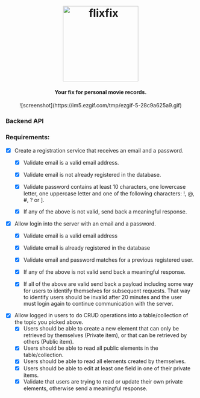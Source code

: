 <h1 align="center">
  <br>
  <img src="https://i.imgur.com/3jOQG7W.jpeg" alt="flixfix" width="200">
  <br>
</h1>
<h4 align="center">Your fix for personal movie records.</h4>
<p align="center">
    ![screenshot](https://im5.ezgif.com/tmp/ezgif-5-28c9a625a9.gif)
</p>

### Backend API

### Requirements:

* [X] Create a registration service that receives an email and a password.
    * [X] Validate email is a valid email address.
    * [X] Validate email is not already registered in the database.
    * [X] Validate password contains at least 10 characters, one lowercase letter, one uppercase letter and one of the following characters: !, @, #, ? or ].
    * [X] If any of the above is not valid, send back a meaningful response.


* [X] Allow login into the server with an email and a password.
    * [X] Validate email is a valid email address
    * [X] Validate email is already registered in the database
    * [X] Validate email and password matches for a previous registered user.
    * [X] If any of the above is not valid send back a meaningful response.
    * [X] If all of the above are valid send back a payload including some way for users to identify themselves for subsequent requests. That way to identify users should be invalid after 20 minutes and the user must login again to continue communication with the server.


* [X] Allow logged in users to do CRUD operations into a table/collection of the topic you picked above.
    * [X] Users should be able to create a new element that can only be retrieved by themselves (Private item), or that can be retrieved by others (Public item).
    * [X] Users should be able to read all public elements in the table/collection.
    * [X] Users should be able to read all elements created by themselves.
    * [X] Users should be able to edit at least one field in one of their private items.
    * [X] Validate that users are trying to read or update their own private elements, otherwise send a meaningful response.
